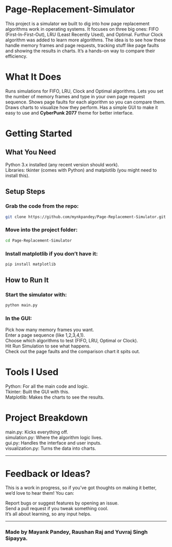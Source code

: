# Page-Replacement-Simulator
This project is a simulator we built to dig into how page replacement algorithms work in operating systems. It focuses on three big ones: FIFO (First-In-First-Out), LRU (Least Recently Used), and Optimal. Furthur Clock algorithm was added to learn more algorithms. The idea is to see how these handle memory frames and page requests, tracking stuff like page faults and showing the results in charts. It’s a hands-on way to compare their efficiency.
# What It Does
Runs simulations for FIFO, LRU, Clock and Optimal algorithms.
Lets you set the number of memory frames and type in your own page request sequence.
Shows page faults for each algorithm so you can compare them.
Draws charts to visualize how they perform.
Has a simple GUI to make it easy to use and **CyberPunk 2077** theme for better interface.
# Getting Started
## What You Need
Python 3.x installed (any recent version should work).  
Libraries: tkinter (comes with Python) and matplotlib (you might need to install this).
## Setup Steps
###  Grab the code from the repo:
```bash
git clone https://github.com/mynkpandey/Page-Replacement-Simulator.git
```
### Move into the project folder:
```bash
cd Page-Replacement-Simulator
```
### Install matplotlib if you don’t have it:
```bash
pip install matplotlib
```
## How to Run It
### Start the simulator with:
```bash
python main.py
```
### In the GUI:
Pick how many memory frames you want.  
Enter a page sequence (like 1,2,3,4,1).  
Choose which algorithms to test (FIFO, LRU, Optimal or Clock).  
Hit Run Simulation to see what happens.  
Check out the page faults and the comparison chart it spits out.
# Tools I Used
Python: For all the main code and logic.  
Tkinter: Built the GUI with this.  
Matplotlib: Makes the charts to see the results.  
# Project Breakdown
main.py: Kicks everything off.  
simulation.py: Where the algorithm logic lives.  
gui.py: Handles the interface and user inputs.  
visualization.py: Turns the data into charts.  

---

# Feedback or Ideas?
This is a work in progress, so if you’ve got thoughts on making it better, we’d love to hear them! You can:

Report bugs or suggest features by opening an issue.  
Send a pull request if you tweak something cool.  
It’s all about learning, so any input helps.  

---

### Made by Mayank Pandey, Raushan Raj and Yuvraj Singh Sipayya.
